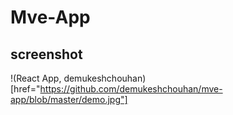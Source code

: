 # Mve-App

## screenshot
!(React App, demukeshchouhan)[href="https://github.com/demukeshchouhan/mve-app/blob/master/demo.jpg"]